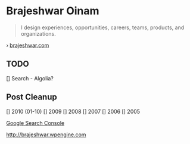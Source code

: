 # Brajeshwar Oinam

> I design experiences, opportunities, careers, teams, products, and organizations.

› [brajeshwar.com](https://brajeshwar.com)


## TODO

[] Search - Algolia?

## Post Cleanup

[] 2010 (01-10)
[] 2009
[] 2008
[] 2007
[] 2006
[] 2005

[Google Search Console](https://search.google.com/search-console)

http://brajeshwar.wpengine.com